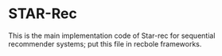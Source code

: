 # STAR-Rec

This is the main implementation code of Star-rec for sequential recommender systems; put this file in recbole frameworks.
